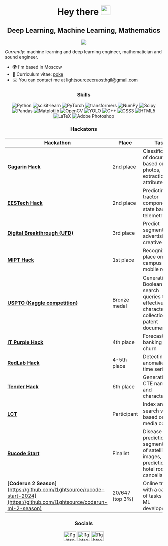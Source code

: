 <div id="header" align="center">
  <h1>
    Hey there
    <img src="https://media.giphy.com/media/v1.Y2lkPTc5MGI3NjExaWhjbDJpYjVyODlzbWMzc2Fvb2dyMjl5dG8ydDg4Z2hkamhoYmswZSZlcD12MV9pbnRlcm5hbF9naWZfYnlfaWQmY3Q9Zw/hi2kPofVMW70k/giphy.gif" width="30px"/>
  </h1>
  <h2>
    Deep Learning, Machine Learning, Mathematics
  </h2>
</div>

<div align="center">
  <img src="https://media.giphy.com/media/v1.Y2lkPTc5MGI3NjExOHNnamFoYWwwa2p5Z2VqaXR4bmVwZ2k0dGxmMHhyaWJlcGF1bzNzaiZlcD12MV9pbnRlcm5hbF9naWZfYnlfaWQmY3Q9Zw/SnVZO1N0Wo6u4/giphy.gif" style="max-width: 120%; height: auto;"/>
  <p></p>
</div>

<i>Currently</i>: machine learning and deep learning engineer, mathematician and sound engineer.

*   🌍  I'm based in Moscow
*   📄  Curriculum vitae: [poke](https://drive.google.com/file/d/1CbJTHYA8oqZ6C03W1xmk0yX2djQuy-e4/view?usp=sharing)
*   ✉️  You can contact me at [lightsourceecruosthgil@gmail.com](mailto:lightsourceecruosthgil@gmail.com)

<div align="center">
  
### Skills 

![Python](https://img.shields.io/badge/python-%23000000?style=for-the-badge&logo=python) 
![scikit-learn](https://img.shields.io/badge/scikit--learn-%23000000.svg?style=for-the-badge&logo=scikit-learn&logoColor=orange)
![PyTorch](https://img.shields.io/badge/pytorch-%23000000?style=for-the-badge&logo=pytorch)
![transformers](https://img.shields.io/badge/transformers-%23000000?style=for-the-badge&logo=transformers)
![NumPy](https://img.shields.io/badge/numpy-%23000000.svg?style=for-the-badge&logo=numpy&logoColor=blue) 
![Scipy](https://img.shields.io/badge/SciPy-%23000000.svg?style=for-the-badge&logo=scipy&logoColor=%white%27) 
![Pandas](https://img.shields.io/badge/pandas-%23000000.svg?style=for-the-badge&logo=pandas)
![Matplotlib](https://img.shields.io/badge/Matplotlib-%23000000.svg?style=for-the-badge&logo=Matplotlib)
![OpenCV](https://img.shields.io/badge/opencv-%23000000?style=for-the-badge&logo=opencv)
![YOLO](https://img.shields.io/badge/yolo-%23000000?style=for-the-badge&logo=yolo)
![C++](https://img.shields.io/badge/c++-%23000000?style=for-the-badge&logo=c%2B%2B&logoColor=blue) 
![CSS3](https://img.shields.io/badge/css-%23000000?style=for-the-badge&logo=css3&logoColor=blue)
![HTML5](https://img.shields.io/badge/html-%23000000?style=for-the-badge&logo=html5)
![LaTeX](https://img.shields.io/badge/latex-%23000000.svg?style=for-the-badge&logo=latex&logoColor=green) 
![Adobe Photoshop](https://img.shields.io/badge/adobe%20photoshop-%23000000.svg?style=for-the-badge&logo=adobe%20photoshop&logoColor=blue)

</div> 

<div align="center">

### Hackatons

</div> 

| Hackathon                                                                                           | Place        | Task                                                                 | Stack                                                                                                  | Category                         |
|-----------------------------------------------------------------------------------------------------|--------------|----------------------------------------------------------------------|--------------------------------------------------------------------------------------------------------|----------------------------------|
| [**Gagarin Hack**](https://github.com/l1ghtsource/gagarin-hack-document-reader)                     | 2nd place    | Classification of documents based on photos, extraction of attributes | opencv, yolo, easyocr                                                                                   | CV                               |
| [**EESTech Hack**](https://github.com/l1ghtsource/eestech-hack-tractor-forecasting)                 | 2nd place    | Predicting tractor components state based on telemetry data           | catboost, sklearn, streamlit                                                                            | Classic ML                       |
| [**Digital Breakthrough (UFD)**](https://github.com/l1ghtsource/mediawise-creative-filter)          | 3rd place    | Predict segment of advertising creative                               | whisper, bert, x-clip, llava, catboost, fastapi                                                         | Speech & Video                   |
| [**MIPT Hack**](https://github.com/l1ghtsource/mipt-hackathon)                                      | 1st place    | Recognizing place on MIPT campus for a mobile robot                   | torch, opr, transformers, faiss                                                                         | Place Recognition, Metric Learning |
| [**USPTO (Kaggle competition)**](https://github.com/l1ghtsource/ustpo-patent-query-generator)                                      | Bronze medal    | Generating Boolean search queries that effectively characterize collections of patent documents                   | whoosh, polars, annealing, genetic algorithm                                                                         | Global Search Optimization |
| [**IT Purple Hack**](https://github.com/l1ghtsource/it-purple-hack-sber-case)                       | 4th place    | Forecasting banking client churn                                      | catboost, sklearn, imblearn, optuna                                                                     | Classic ML                       |
| [**RedLab Hack**](https://github.com/l1ghtsource/redlab-timeseries-anomaly-detection)               | 4-5th place  | Detecting anomalies in a time series                                  | orion, adtk, sklearn, prophet, keras, streamlit                                                         | Classic ML, Timeseries            |
| [**Tender Hack**](https://github.com/l1ghtsource/tender-hack-product-card-generator)                | 6th place    | Generating CTE names and characteristics                              | transformers, torch, catboost                                                                           | NLP                              |
| [**LCT**](https://github.com/l1ghtsource/media-searcher)                                            | Participant  | Index and search videos based on media content                        | torch, whisper, clip4clip, easyocr, transformers, faiss, face_recognition                               | Video, Speech, CV                |
| [**Rucode Start**](https://github.com/l1ghtsource/rucode-start-2024)                                | Finalist     | Disease prediction, segmentation of satellite images, prediction of hotel room cancellations | sklearn, catboost, imblearn, autogluon, bluecast, torch, albumentations, segmentation_models | Classic ML, CV                    |
| [**Coderun 2 Season**](https://github.com/l1ghtsource/rucode-start-2024](https://github.com/l1ghtsource/coderun-ml-2-season) | 20/647 (top 3%)     | Online trainer with a catalog of tasks for ML developers | Algorithms, Classic ML, CV                    |
<div align="center">
  
### Socials

<p align="center">
<a href="https://kaggle.com/l1ghtsource" target="blank"><img align="center" src="https://raw.githubusercontent.com/rahuldkjain/github-profile-readme-generator/master/src/images/icons/Social/kaggle.svg" alt="l1ghtsource" height="30" width="40" /></a>
<a href="https://vk.com/ecruosthgil" target="blank"><img align="center" src="https://raw.githubusercontent.com/rahuldkjain/github-profile-readme-generator/master/src/images/icons/Social/vk.svg" alt="l1ghtsource" height="30" width="40" /></a>
<a href="https://www.youtube.com/channel/UCUT6M4HZMA5osgXNf2_SiRA" target="blank"><img align="center" src="https://raw.githubusercontent.com/rahuldkjain/github-profile-readme-generator/master/src/images/icons/Social/youtube.svg" alt="l1ghtsource" height="30" width="40" /></a>
</p>

</div> 
